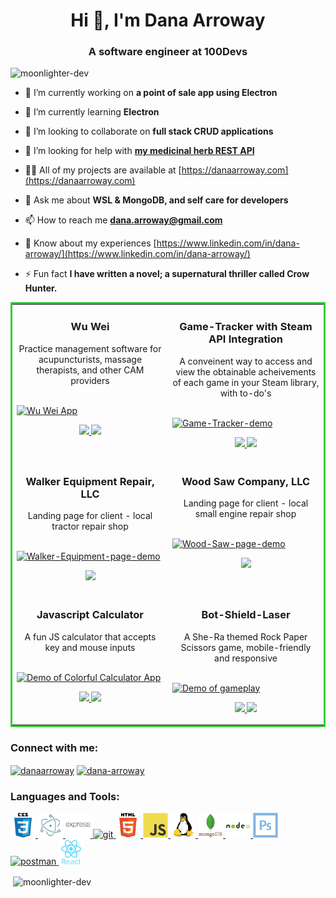 <h1 align="center">Hi 👋, I'm Dana Arroway</h1>
<h3 align="center">A software engineer at 100Devs</h3>

<p align="left"> <img src="https://komarev.com/ghpvc/?username=moonlighter-dev&label=Profile%20views&color=0e75b6&style=flat" alt="moonlighter-dev" /> </p>

- 🔭 I’m currently working on **a point of sale app using Electron**

- 🌱 I’m currently learning **Electron**

- 👯 I’m looking to collaborate on **full stack CRUD applications**

- 🤝 I’m looking for help with <a href="https://github.com/moonlighter-dev/medicinals-api">**my medicinal herb REST API**</a>

- 👨‍💻 All of my projects are available at [https://danaarroway.com](https://danaarroway.com)

- 💬 Ask me about **WSL & MongoDB, and self care for developers**

- 📫 How to reach me **dana.arroway@gmail.com**

- 📄 Know about my experiences [https://www.linkedin.com/in/dana-arroway/](https://www.linkedin.com/in/dana-arroway/)

- ⚡ Fun fact **I have written a novel; a supernatural thriller called Crow Hunter.**

<table bordercolor="#32CD32">
        <tr>
            <td width="50%" valign="top">
                <h3 align="center">Wu Wei</h3>
                <p align="center">Practice management software for acupuncturists, massage therapists, and other CAM providers</p>
                <br />
                    <a target="_blank" href="#">
                    <img src="https://github.com/moonlighter-dev/wu-wei/blob/main/public/images/wu-wei-demo.gif" width="100%"  alt="Wu Wei App"/>
                </a>
                <br />
                <p align="center">
                     <a href="https://github.com/moonlighter-dev/wu-wei/" target="_blank">
                        <img src="https://img.shields.io/static/v1?label=|&message=REPO&color=23555f&style=plastic&logo=github&logo-color=white"/>
                    </a>
                    <a href="https://wu-wei.onrender.com/" target="_blank">
                        <img src="https://img.shields.io/static/v1?label=|&message=WEBSITE&color=23555f&style=plastic&logo=html5&logo-color=white"/>
                    </a>
            </td>
            <td width="50%" valign="top">
                <h3 align="center">Game-Tracker with Steam API Integration</h3>
                <p align="center">A conveinent way to access and view the obtainable acheivements of each game in your Steam library, with to-do's</p>
                <br />
                    <a target="_blank" href="https://game-tracker-100devs.herokuapp.com">
                    <img src="https://github.com/d-herz/todo-mvc-auth-local/raw/main/game-tracker.gif" width="100%"  alt="Game-Tracker-demo"/>
                </a>
                <br />
                <p align="center">
                    <a href="https://github.com/d-herz/todo-mvc-auth-local" target="_blank">
                        <img src="https://img.shields.io/static/v1?label=|&message=REPO&color=23555f&style=plastic&logo=github&logo-color=white"/>
                    </a>
                    <a href="https://game-tracker-100devs.herokuapp.com" target="_blank">
                        <img src="https://img.shields.io/static/v1?label=|&message=WEBSITE&color=23555f&style=plastic&logo=html5&logo-color=white"/>
                    </a>
            </td>
<!--             <td width="50%" valign="top">
                <h3 align="center">Not A POS</h3>
                <p align="center">Point of Sale system with cash register, inventory management, and accounts receivable</p>
                <br />
                    <a target="_blank" href="*">
                    <img src="#" width="100%"  alt="Not A POS App"/>
                </a>
                <br />
                <p align="center">
                    <a href="https://github.com/moonlighter-dev/not-a-pos/" target="_blank">
                        <img src="https://img.shields.io/static/v1?label=|&message=REPO&color=23555f&style=plastic&logo=github&logo-color=white"/>
                    </a>
                    <a href="https://not-a-pos.netlify.app" target="_blank">
                        <img src="https://img.shields.io/static/v1?label=|&message=WEBSITE&color=23555f&style=plastic&logo=html5&logo-color=white"/>
                    </a>
                </p>
            </td> -->
        </tr>
        <tr>
            <td width="50%" valign="top">
                <h3 align="center">Walker Equipment Repair, LLC</h3>
                <p align="center">Landing page for client - local tractor repair shop</p>
                <br />
                    <a target="_blank" href="https://walkerequip.com">
                    <img src="https://github.com/moonlighter-dev/moonlighter-dev.github.io/blob/main/images/wer-demo.gif" width="100%"  alt="Walker-Equipment-page-demo"/>
                </a>
                <br />
                <p align="center">
                    <a href="https://walkerequip.com" target="_blank">
                        <img src="https://img.shields.io/static/v1?label=|&message=WEBSITE&color=23555f&style=plastic&logo=html5&logo-color=white"/>
                    </a>
                </p>
            </td>
            <td width="50%" valign="top">
                <h3 align="center">Wood Saw Company, LLC</h3>
                <p align="center">Landing page for client - local small engine repair shop</p>
                <br />
                    <a target="_blank" href="https://woodsaw.co">
                    <img src="https://github.com/moonlighter-dev/moonlighter-dev.github.io/blob/main/images/wood-saw-demo.gif" width="100%"  alt="Wood-Saw-page-demo"/>
                </a>
                <br />
                <p align="center">
                    <a href="https://woodsaw.co" target="_blank">
                        <img src="https://img.shields.io/static/v1?label=|&message=WEBSITE&color=23555f&style=plastic&logo=html5&logo-color=white"/>
                    </a>
                </p>
            </td>
        </tr>
        <tr>
            <td width="50%" valign="top">
                <h3 align="center">Javascript Calculator</h3>
                <p align="center">A fun JS calculator that accepts key and mouse inputs</p>
                <br />
                    <a target="_blank" href="https://colorful-calc.netlify.app">
                    <img src="https://colorful-calc.netlify.app/javascript-calc-wide.gif" width="100%"  alt="Demo of Colorful Calculator App"/>
                </a>
                <br />
                <p align="center">
                    <a href="https://github.com/moonlighter-dev/javascript-calc" target="_blank">
                        <img src="https://img.shields.io/static/v1?label=|&message=REPO&color=23555f&style=plastic&logo=github&logo-color=white"/>
                    </a>
                    <a href="https://colorful-calc.netlify.app" target="_blank">
                        <img src="https://img.shields.io/static/v1?label=|&message=WEBSITE&color=23555f&style=plastic&logo=html5&logo-color=white"/>
                    </a>
            </td>
            <td width="50%" valign="top">
                <h3 align="center">Bot-Shield-Laser</h3>
                <p align="center">A She-Ra themed Rock Paper Scissors game, mobile-friendly and responsive</p>
                <br />
                    <a target="_blank" href="https://bot-shield-laser.netlify.app/">
                    <img src="https://bot-shield-laser.netlify.app/bot-shield-laser.gif" width="100%"  alt="Demo of gameplay"/>
                </a>
                <br />
                <p align="center">
                    <a href="https://github.com/moonlighter-dev/bot-shield-laser" target="_blank">
                        <img src="https://img.shields.io/static/v1?label=|&message=REPO&color=23555f&style=plastic&logo=github&logo-color=white"/>
                    </a>
                    <a href="https://bot-shield-laser.netlify.app/" target="_blank">
                        <img src="https://img.shields.io/static/v1?label=|&message=WEBSITE&color=23555f&style=plastic&logo=html5&logo-color=white"/>
                    </a>
                </p>
            </td>
        </tr>
    </table>

<h3 align="left">Connect with me:</h3>
<p align="left">
<a href="https://twitter.com/danaarroway" target="blank"><img align="center" src="https://raw.githubusercontent.com/rahuldkjain/github-profile-readme-generator/master/src/images/icons/Social/twitter.svg" alt="danaarroway" height="30" width="40" /></a>
<a href="https://linkedin.com/in/dana-arroway" target="blank"><img align="center" src="https://raw.githubusercontent.com/rahuldkjain/github-profile-readme-generator/master/src/images/icons/Social/linked-in-alt.svg" alt="dana-arroway" height="30" width="40" /></a>
</p>

<h3 align="left">Languages and Tools:</h3>
<p align="left"> <a href="https://www.w3schools.com/css/" target="_blank" rel="noreferrer"> <img src="https://raw.githubusercontent.com/devicons/devicon/master/icons/css3/css3-original-wordmark.svg" alt="css3" width="40" height="40"/> </a> <a href="https://www.electronjs.org" target="_blank" rel="noreferrer"> <img src="https://raw.githubusercontent.com/devicons/devicon/master/icons/electron/electron-original.svg" alt="electron" width="40" height="40"/> </a> <a href="https://expressjs.com" target="_blank" rel="noreferrer"> <img src="https://raw.githubusercontent.com/devicons/devicon/master/icons/express/express-original-wordmark.svg" alt="express" width="40" height="40"/> </a> <a href="https://git-scm.com/" target="_blank" rel="noreferrer"> <img src="https://www.vectorlogo.zone/logos/git-scm/git-scm-icon.svg" alt="git" width="40" height="40"/> </a> <a href="https://www.w3.org/html/" target="_blank" rel="noreferrer"> <img src="https://raw.githubusercontent.com/devicons/devicon/master/icons/html5/html5-original-wordmark.svg" alt="html5" width="40" height="40"/> </a> <a href="https://developer.mozilla.org/en-US/docs/Web/JavaScript" target="_blank" rel="noreferrer"> <img src="https://raw.githubusercontent.com/devicons/devicon/master/icons/javascript/javascript-original.svg" alt="javascript" width="40" height="40"/> </a> <a href="https://www.linux.org/" target="_blank" rel="noreferrer"> <img src="https://raw.githubusercontent.com/devicons/devicon/master/icons/linux/linux-original.svg" alt="linux" width="40" height="40"/> </a> <a href="https://www.mongodb.com/" target="_blank" rel="noreferrer"> <img src="https://raw.githubusercontent.com/devicons/devicon/master/icons/mongodb/mongodb-original-wordmark.svg" alt="mongodb" width="40" height="40"/> </a> <a href="https://nodejs.org" target="_blank" rel="noreferrer"> <img src="https://raw.githubusercontent.com/devicons/devicon/master/icons/nodejs/nodejs-original-wordmark.svg" alt="nodejs" width="40" height="40"/> </a> <a href="https://www.photoshop.com/en" target="_blank" rel="noreferrer"> <img src="https://raw.githubusercontent.com/devicons/devicon/master/icons/photoshop/photoshop-line.svg" alt="photoshop" width="40" height="40"/> </a> <a href="https://postman.com" target="_blank" rel="noreferrer"> <img src="https://www.vectorlogo.zone/logos/getpostman/getpostman-icon.svg" alt="postman" width="40" height="40"/> </a> <a href="https://reactjs.org/" target="_blank" rel="noreferrer"> <img src="https://raw.githubusercontent.com/devicons/devicon/master/icons/react/react-original-wordmark.svg" alt="react" width="40" height="40"/> </a> </p>

<p>&nbsp;<img align="center" src="https://github-readme-stats.vercel.app/api?username=moonlighter-dev&show_icons=true&locale=en" alt="moonlighter-dev" /></p>
